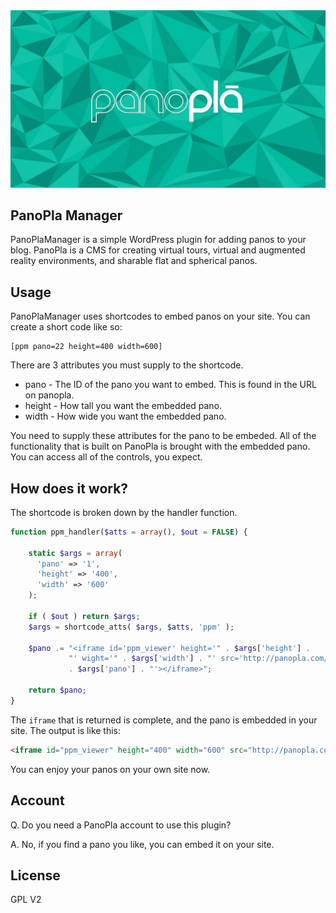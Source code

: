 <img src="assets/logo.jpg" alt="logo" />

## PanoPla Manager

PanoPlaManager is a simple WordPress plugin for adding panos to your blog. PanoPla is a CMS for creating virtual tours, virtual and augmented reality environments, and sharable flat and spherical panos.

## Usage

PanoPlaManager uses shortcodes to embed panos on your site. You can create a short code like so:

```
[ppm pano=22 height=400 width=600]
```

There are 3 attributes you must supply to the shortcode.

* pano - The ID of the pano you want to embed. This is found in the URL on panopla.
* height -  How tall you want the embedded pano.
* width - How wide you want the embedded pano.

You need to supply these attributes for the pano to be embeded. All of the functionality that is built on PanoPla is brought with the embedded pano. You can access all of the controls, you expect.

## How does it work?

The shortcode is broken down by the handler function.

```php
function ppm_handler($atts = array(), $out = FALSE) {

    static $args = array(
      'pano' => '1',
      'height' => '400',
      'width' => '600'
    );

    if ( $out ) return $args;
    $args = shortcode_atts( $args, $atts, 'ppm' );

    $pano .= "<iframe id='ppm_viewer' height='" . $args['height'] .
             "' wight='" . $args['width'] . "' src='http://panopla.com/pano/"
             . $args['pano'] . "'></iframe>";

    return $pano;
}
```
The `iframe` that is returned is complete, and the pano is embedded in your site. The output is like this:

```html
<iframe id="ppm_viewer" height="400" width="600" src="http://panopla.com/pano/22"></iframe>
```

You can enjoy your panos on your own site now.

## Account

Q. Do you need a PanoPla account to use this plugin?

A. No, if you find a pano you like, you can embed it on your site.

## License

GPL V2
